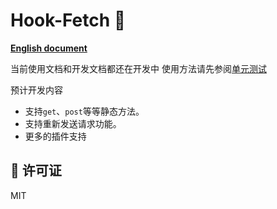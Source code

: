 # Hook-Fetch 🚀

**[English document](https://github.com/JsonLee12138/hook-fetch/blob/main/README.en.md)**

当前使用文档和开发文档都还在开发中
使用方法请先参阅[单元测试](https://github.com/JsonLee12138/hook-fetch/blob/main/test/index.test.ts)

预计开发内容
- 支持`get`、`post`等等静态方法。
- 支持重新发送请求功能。
- 更多的插件支持
## 📄 许可证

MIT
